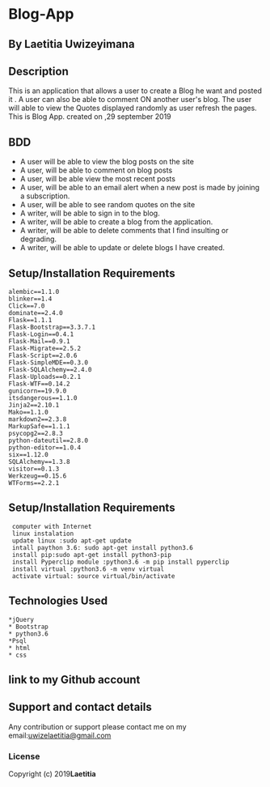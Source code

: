 
# Blog-App
## By Laetitia  Uwizeyimana
## Description
This is an application that allows a user to create a Blog he want  and posted it . A user can also be able to comment  ON another user's blog. The user will able to view the Quotes displayed randomly as user refresh the pages.
This is Blog App.   created on ,29 september 2019

## BDD

  * A user will be able  to view the blog posts on the site
  * A user, will be able  to comment on blog posts
  * A user,  will be able view the most recent posts
  * A user, will be able  to an email alert when a new post is made by joining a subscription.
  * A user, will be able to see random quotes on the site
  * A  writer,  will be able to sign in to the blog.
  * A  writer,  will be able to create a blog from the application.
  * A  writer, will be able  to delete comments that I find insulting or degrading.
  * A  writer, will be able  to update or delete blogs I have created.
## Setup/Installation Requirements
    alembic==1.1.0
    blinker==1.4
    Click==7.0
    dominate==2.4.0
    Flask==1.1.1
    Flask-Bootstrap==3.3.7.1
    Flask-Login==0.4.1
    Flask-Mail==0.9.1
    Flask-Migrate==2.5.2
    Flask-Script==2.0.6
    Flask-SimpleMDE==0.3.0
    Flask-SQLAlchemy==2.4.0
    Flask-Uploads==0.2.1
    Flask-WTF==0.14.2
    gunicorn==19.9.0
    itsdangerous==1.1.0
    Jinja2==2.10.1
    Mako==1.1.0
    markdown2==2.3.8
    MarkupSafe==1.1.1
    psycopg2==2.8.3
    python-dateutil==2.8.0
    python-editor==1.0.4
    six==1.12.0
    SQLAlchemy==1.3.8
    visitor==0.1.3
    Werkzeug==0.15.6
    WTForms==2.2.1
     

## Setup/Installation Requirements
     computer with Internet
     linux instalation 
     update linux :sudo apt-get update
     intall paython 3.6: sudo apt-get install python3.6
     install pip:sudo apt-get install python3-pip 
     install Pyperclip module :python3.6 -m pip install pyperclip
     install virtual :python3.6 -m venv virtual
     activate virtual: source virtual/bin/activate
 ## Technologies Used

    *jQuery
    * Bootstrap
    * python3.6
    *Psql
    * html
    * css 
## link to my Github account


## Support and contact details
Any contribution or support please contact me on my email:uwizelaetitia@gmail.com
### License

Copyright (c) 2019**Laetitia**
